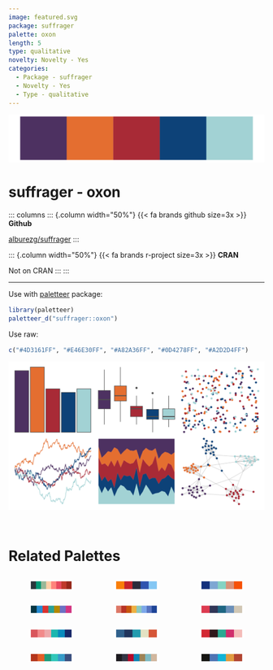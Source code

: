 ```yaml
---
image: featured.svg
package: suffrager
palette: oxon
length: 5
type: qualitative
novelty: Novelty - Yes
categories:
  - Package - suffrager
  - Novelty - Yes
  - Type - qualitative
---
```


![](featured.svg)

# suffrager - oxon 

::: columns
::: {.column width="50%"}
{{< fa brands github size=3x >}}
**Github**

[alburezg/suffrager](https://github.com/alburezg/suffrager)
:::

::: {.column width="50%"}
{{< fa brands r-project size=3x >}}
**CRAN**

Not on CRAN
:::
:::

<hr> 

Use with [paletteer](https://emilhvitfeldt.github.io/paletteer/) package:

```r
library(paletteer)
paletteer_d("suffrager::oxon")
```

Use raw:

```r
c("#4D3161FF", "#E46E30FF", "#A82A36FF", "#0D4278FF", "#A2D2D4FF")
``` 

![](examples.png) 

<br>

# Related Palettes

<div class="list" style="display: grid; grid-template-columns: auto auto auto;"> <figure class="figure">
<a href="../../awtools/a_palette/"> <img src="../../awtools/a_palette/featured.svg" style="width: 100%;" class="figure-img"></a>
</figure> <figure class="figure">
<a href="../../fishualize/Serranus_scriba/"> <img src="../../fishualize/Serranus_scriba/featured.svg" style="width: 100%;" class="figure-img"></a>
</figure> <figure class="figure">
<a href="../../fishualize/Lampris_guttatus/"> <img src="../../fishualize/Lampris_guttatus/featured.svg" style="width: 100%;" class="figure-img"></a>
</figure> <figure class="figure">
<a href="../../ggthemr/solarized/"> <img src="../../ggthemr/solarized/featured.svg" style="width: 100%;" class="figure-img"></a>
</figure> <figure class="figure">
<a href="../../MetBrewer/Nizami/"> <img src="../../MetBrewer/Nizami/featured.svg" style="width: 100%;" class="figure-img"></a>
</figure> <figure class="figure">
<a href="../../Manu/Takahe/"> <img src="../../Manu/Takahe/featured.svg" style="width: 100%;" class="figure-img"></a>
</figure> <figure class="figure">
<a href="../../LaCroixColoR/CranRaspberry/"> <img src="../../LaCroixColoR/CranRaspberry/featured.svg" style="width: 100%;" class="figure-img"></a>
</figure> <figure class="figure">
<a href="../../fishualize/Hypsoblennius_invemar/"> <img src="../../fishualize/Hypsoblennius_invemar/featured.svg" style="width: 100%;" class="figure-img"></a>
</figure> <figure class="figure">
<a href="../../lisa/AndyWarhol_2/"> <img src="../../lisa/AndyWarhol_2/featured.svg" style="width: 100%;" class="figure-img"></a>
</figure> <figure class="figure">
<a href="../../MetBrewer/Peru1/"> <img src="../../MetBrewer/Peru1/featured.svg" style="width: 100%;" class="figure-img"></a>
</figure> <figure class="figure">
<a href="../../ghibli/KikiMedium/"> <img src="../../ghibli/KikiMedium/featured.svg" style="width: 100%;" class="figure-img"></a>
</figure> <figure class="figure">
<a href="../../fishualize/Pseudochromis_aldabraensis/"> <img src="../../fishualize/Pseudochromis_aldabraensis/featured.svg" style="width: 100%;" class="figure-img"></a>
</figure> 
</div>
